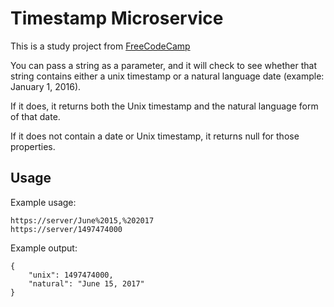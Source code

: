 Timestamp Microservice
===============

This is a study project from [FreeCodeCamp](https://www.freecodecamp.com/challenges/timestamp-microservice)




You can pass a string as a parameter, and it will check to see whether that string contains either a unix timestamp or a natural language date (example: January 1, 2016).

If it does, it returns both the Unix timestamp and the natural language form of that date.

If it does not contain a date or Unix timestamp, it returns null for those properties.

Usage
---

Example usage:
```
https://server/June%2015,%202017
https://server/1497474000
```
Example output:
```
{ 
    "unix": 1497474000, 
    "natural": "June 15, 2017" 
}
```